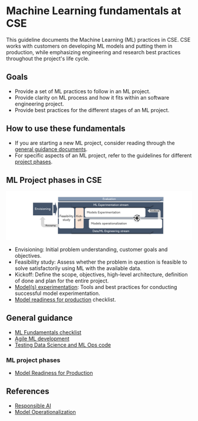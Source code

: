 # Machine Learning fundamentals at CSE

This guideline documents the Machine Learning (ML) practices in CSE. CSE works with customers on developing ML models and putting them in production, while emphasizing engineering and research best practices throughout the project's life cycle.

## Goals

* Provide a set of ML practices to follow in an ML project.
* Provide clarity on ML process and how it fits within an software engineering project.
* Provide best practices for the different stages of an ML project.

## How to use these fundamentals

* If you are starting a new ML project, consider reading through the [general guidance documents](#general-guidance).
* For specific aspects of an ML project, refer to the guidelines for different [project phases](#ml-project-phases-in-cse).

## ML Project phases in CSE

![Project flow](flow.png)

* Envisioning: Initial problem understanding, customer goals and objectives.
* Feasibility study: Assess whether the problem in question is feasible to solve satisfactorily using ML with the available data.
* Kickoff: Define the scope, objectives, high-level architecture, definition of done and plan for the entire project.
* [Model(s) experimentation](ml-experimentation.md): Tools and best practices for conducting successful model experimentation.
* [Model readiness for production](ml-model-checklist.md) checklist.
  
## General guidance

* [ML Fundamentals checklist](ml-fundamentals-checklist.md)
* [Agile ML development](ml-project-management.md)
* [Testing Data Science and ML Ops code](ml-testing.md)

### ML project phases

* [Model Readiness for Production](ml-model-checklist.md)

## References

* [Responsible AI](https://www.microsoft.com/en-us/ai/responsible-ai-resources)
* [Model Operationalization](https://github.com/Microsoft/MLOps)
